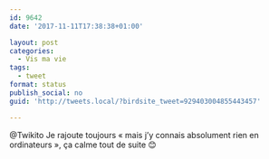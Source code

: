 ```yaml
---
id: 9642
date: '2017-11-11T17:38:38+01:00'

layout: post
categories:
  - Vis ma vie
tags:
  - tweet
format: status
publish_social: no
guid: 'http://tweets.local/?birdsite_tweet=929403004855443457'

---
```


@Twikito Je rajoute toujours « mais j’y connais absolument rien en ordinateurs », ça calme tout de suite 😊